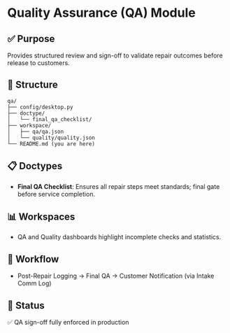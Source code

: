 # Quality Assurance (QA) Module

## ✅ Purpose
Provides structured review and sign-off to validate repair outcomes before release to customers.

## 📁 Structure
```
qa/
├── config/desktop.py
├── doctype/
│   └── final_qa_checklist/
├── workspace/
│   ├── qa/qa.json
│   └── quality/quality.json
└── README.md (you are here)
```

## 📋 Doctypes
- **Final QA Checklist**: Ensures all repair steps meet standards; final gate before service completion.

## 📊 Workspaces
- QA and Quality dashboards highlight incomplete checks and statistics.

## 🔗 Workflow
- Post-Repair Logging → Final QA → Customer Notification (via Intake Comm Log)

## 📎 Status
✅ QA sign-off fully enforced in production
